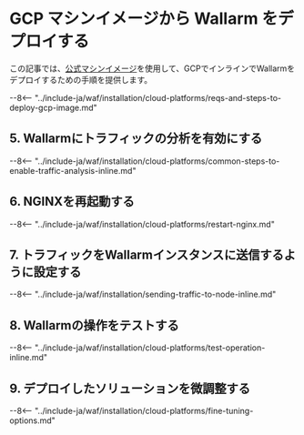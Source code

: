 [link-launch-instance]:     https://cloud.google.com/deep-learning-vm/docs/quickstart-marketplace

[img-ssh-key-generation]:       ../../../../images/installation-gcp/common/ssh-key-generation.png
[versioning-policy]:            ../../../../updating-migrating/versioning-policy.md#version-list
[img-wl-console-users]:         ../../../../images/check-user-no-2fa.png
[img-create-wallarm-node]:      ../../../../images/user-guides/nodes/create-cloud-node.png
[deployment-platform-docs]:     ../../../../installation/supported-deployment-options.md
[node-token]:                       ../../../../quickstart.md#deploy-the-wallarm-filtering-node
[api-token]:                        ../../../../user-guides/settings/api-tokens.md
[wallarm-token-types]:              ../../../../user-guides/nodes/nodes.md#api-and-node-tokens-for-node-creation
[platform]:                         ../../../../installation/supported-deployment-options.md
[ptrav-attack-docs]:                ../../../../attacks-vulns-list.md#path-traversal
[attacks-in-ui-image]:              ../../../../images/admin-guides/test-attacks-quickstart.png
[wallarm-nginx-directives]:         ../../../../admin-en/configure-parameters-en.md
[autoscaling-docs]:                 ../../../../admin-en/installation-guides/google-cloud/autoscaling-overview.md
[real-ip-docs]:                     ../../../../admin-en/using-proxy-or-balancer-en.md
[allocate-memory-docs]:             ../../../../admin-en/configuration-guides/allocate-resources-for-node.md
[limiting-request-processing]:      ../../../../user-guides/rules/configure-overlimit-res-detection.md
[logs-docs]:                        ../../../../admin-en/configure-logging.md
[wallarm-mode]:                     ../../../../admin-en/configure-wallarm-mode.md
[wallarm-api-via-proxy]:            ../../../../admin-en/configuration-guides/access-to-wallarm-api-via-proxy.md
[img-grouped-nodes]:                ../../../../images/user-guides/nodes/grouped-nodes.png

# GCP マシンイメージから Wallarm をデプロイする

この記事では、[公式マシンイメージ](https://console.cloud.google.com/launcher/details/wallarm-node-195710/wallarm-node)を使用して、GCPでインラインでWallarmをデプロイするための手順を提供します。

<!-- ???
オールリージョンに対応していると説明する -->

--8<-- "../include-ja/waf/installation/cloud-platforms/reqs-and-steps-to-deploy-gcp-image.md"

## 5. Wallarmにトラフィックの分析を有効にする

--8<-- "../include-ja/waf/installation/cloud-platforms/common-steps-to-enable-traffic-analysis-inline.md"

## 6. NGINXを再起動する

--8<-- "../include-ja/waf/installation/cloud-platforms/restart-nginx.md"

## 7. トラフィックをWallarmインスタンスに送信するように設定する

--8<-- "../include-ja/waf/installation/sending-traffic-to-node-inline.md"

## 8. Wallarmの操作をテストする

--8<-- "../include-ja/waf/installation/cloud-platforms/test-operation-inline.md"

## 9. デプロイしたソリューションを微調整する

--8<-- "../include-ja/waf/installation/cloud-platforms/fine-tuning-options.md"
